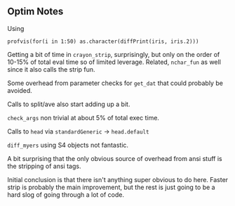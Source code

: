 
## Optim Notes

Using
```
profvis(for(i in 1:50) as.character(diffPrint(iris, iris.2)))
```

Getting a bit of time in `crayon_strip`, surprisingly, but only on the order of
10-15% of total eval time so of limited leverage.  Related, `nchar_fun` as well
since it also calls the strip fun.

Some overhead from parameter checks for `get_dat` that could probably be
avoided.

Calls to split/ave also start adding up a bit.

`check_args` non trivial at about 5% of total exec time.

Calls to `head` via `standardGeneric` -> `head.default`

`diff_myers` using S4 objects not fantastic.

A bit surprising that the only obvious source of overhead from ansi stuff is the
stripping of ansi tags.

Initial conclusion is that there isn't anything super obvious to do here.
Faster strip is probably the main improvement, but the rest is just going to be
a hard slog of going through a lot of code.
